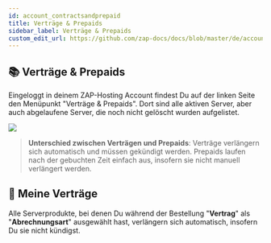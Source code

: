 ```yaml
---
id: account_contractsandprepaid
title: Verträge & Prepaids
sidebar_label: Verträge & Prepaids
custom_edit_url: https://github.com/zap-docs/docs/blob/master/de/account_contractsandprepaid.md
---
```


##  📚 Verträge & Prepaids
Eingeloggt in deinem ZAP-Hosting Account findest Du auf der linken Seite den Menüpunkt "Verträge & Prepaids". Dort sind alle aktiven Server, aber auch abgelaufene Server, die noch nicht gelöscht wurden aufgelistet.

![](https://i.imgur.com/eN06fAR.png)

> **Unterschied zwischen Verträgen und Prepaids**: Verträge verlängern sich automatisch und müssen gekündigt werden. Prepaids laufen nach der gebuchten Zeit einfach aus, insofern sie nicht manuell verlängert werden.


## 📙 Meine Verträge
Alle Serverprodukte, bei denen Du während der Bestellung "**Vertrag**" als "**Abrechnungsart**" ausgewählt hast, verlängern sich automatisch, insofern Du sie nicht kündigst.
